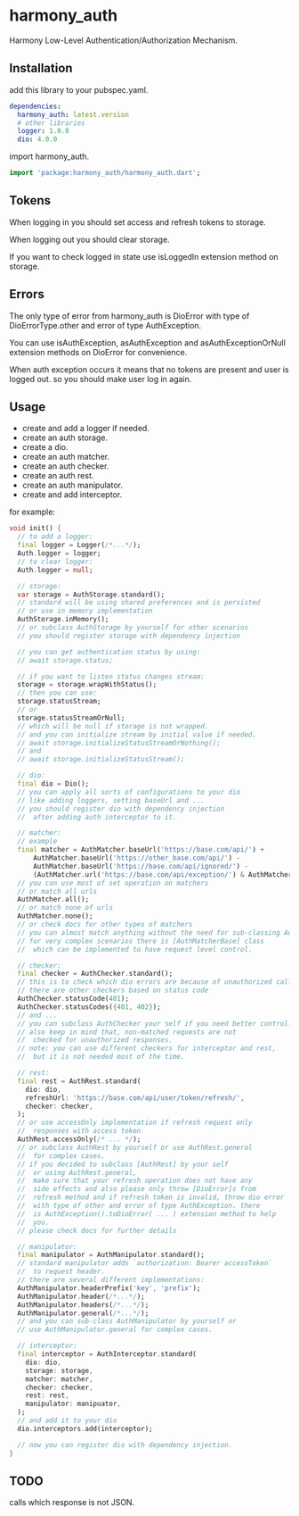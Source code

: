 # harmony_auth

Harmony Low-Level Authentication/Authorization Mechanism.

## Installation

add this library to your pubspec.yaml.

```yaml
dependencies:
  harmony_auth: latest.version
  # other libraries
  logger: 1.0.0
  dio: 4.0.0
```

import harmony_auth.

```dart
import 'package:harmony_auth/harmony_auth.dart';
```

## Tokens

When logging in you should set access and refresh tokens to storage.

When logging out you should clear storage.

If you want to check logged in state use isLoggedIn extension method on storage.

## Errors

The only type of error from harmony_auth is DioError with type of DioErrorType.other and error of type AuthException.

You can use isAuthException, asAuthException and asAuthExceptionOrNull extension methods on DioError for convenience.

When auth exception occurs it means that no tokens are present and user is logged out. so you should make user log in
again.

## Usage

- create and add a logger if needed.
- create an auth storage.
- create a dio.
- create an auth matcher.
- create an auth checker.
- create an auth rest.
- create an auth manipulator.
- create and add interceptor.

for example:

```dart
void init() {
  // to add a logger:
  final logger = Logger(/*...*/);
  Auth.logger = logger;
  // to clear logger:
  Auth.logger = null;

  // storage:
  var storage = AuthStorage.standard();
  // standard will be using shared preferences and is persisted
  // or use in memory implementation
  AuthStorage.inMemory();
  // or subclass AuthStorage by yourself for other scenarios
  // you should register storage with dependency injection

  // you can get authentication status by using:
  // await storage.status;

  // if you want to listen status changes stream:
  storage = storage.wrapWithStatus();
  // then you can use:
  storage.statusStream;
  // or
  storage.statusStreamOrNull;
  // which will be null if storage is not wrapped.
  // and you can initialize stream by initial value if needed.
  // await storage.initializeStatusStreamOrNothing();
  // and
  // await storage.initializeStatusStream();

  // dio:
  final dio = Dio();
  // you can apply all sorts of configurations to your dio
  // like adding loggers, setting baseUrl and ...
  // you should register dio with dependency injection
  //  after adding auth interceptor to it.

  // matcher:
  // example
  final matcher = AuthMatcher.baseUrl('https://base.com/api/') +
      AuthMatcher.baseUrl('https://other_base.com/api/') -
      AuthMatcher.baseUrl('https://base.com/api/ignored/') -
      (AuthMatcher.url('https://base.com/api/exception/') & AuthMatcher.method('GET'));
  // you can use most of set operation on matchers
  // or match all urls
  AuthMatcher.all();
  // or match none of urls
  AuthMatcher.none();
  // or check docs for other types of matchers
  // you can almost match anything without the need for sub-classing AuthMatcher
  // for very complex scenarios there is [AuthMatcherBase] class
  //  which can be implemented to have request level control.

  // checker:
  final checker = AuthChecker.standard();
  // this is to check which dio errors are because of unauthorized call.
  // there are other checkers based on status code
  AuthChecker.statusCode(401);
  AuthChecker.statusCodes({401, 402});
  // and ...
  // you can subclass AuthChecker your self if you need better control.
  // also keep in mind that, non-matched requests are not
  //  checked for unauthorized responses.
  // note: you can use different checkers for interceptor and rest,
  //  but it is not needed most of the time.

  // rest:
  final rest = AuthRest.standard(
    dio: dio,
    refreshUrl: 'https://base.com/api/user/token/refresh/',
    checker: checker,
  );
  // or use accessOnly implementation if refresh request only
  //  responses with access token
  AuthRest.accessOnly(/* ... */);
  // or subclass AuthRest by yourself or use AuthRest.general
  //  for complex cases.
  // if you decided to subclass [AuthRest] by your self
  //  or using AuthRest.general,
  //  make sure that your refresh operation does not have any
  //  side effects and also please only throw [DioError]s from
  //  refresh method and if refresh token is invalid, throw dio error
  //  with type of other and error of type AuthException. there
  //  is AuthException().toDioError( ... ) extension method to help
  //  you.
  // please check docs for further details

  // manipulator:
  final manipulator = AuthManipulator.standard();
  // standard manipulator adds `authorization: Bearer accessToken`
  //  to request header.
  // there are several different implementations:
  AuthManipulator.headerPrefix('key', 'prefix');
  AuthManipulator.header(/*...*/);
  AuthManipulator.headers(/*...*/);
  AuthManipulator.general(/*...*/);
  // and you can sub-class AuthManipulator by yourself or
  // use AuthManipulator.general for complex cases.

  // interceptor:
  final interceptor = AuthInterceptor.standard(
    dio: dio,
    storage: storage,
    matcher: matcher,
    checker: checker,
    rest: rest,
    manipulator: manipuator,
  );
  // and add it to your dio
  dio.interceptors.add(interceptor);

  // now you can register dio with dependency injection.
}
```

## TODO

calls which response is not JSON.
